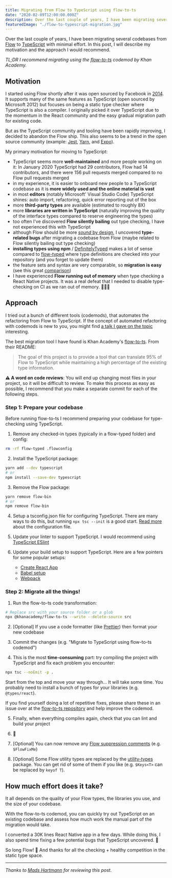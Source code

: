 ```yaml
---
title: Migrating from Flow to TypeScript using flow-to-ts
date: "2020-02-09T12:00:00.000Z"
description: Over the last couple of years, I have been migrating several codebases from Flow to TypeScript with minimal effort. In this post, I will describe my motivation and the approach I would recommend.
featuredImage: "./flow-to-typescript-migration.jpg"
---
```


Over the last couple of years, I have been migrating several codebases from [Flow](https://flow.org/en/) to [TypeScript](https://www.typescriptlang.org/) with minimal effort. In this post, I will describe my motivation and the approach I would recommend.

_TL;DR I recommend migrating using the [flow-to-ts](https://github.com/Khan/flow-to-ts) codemod by Khan Academy._


## Motivation

I started using Flow shortly after it was open sourced by Facebook in [2014](https://engineering.fb.com/web/flow-a-new-static-type-checker-for-javascript/). It supports many of the same features as TypeScript (open sourced by Microsoft 2012) but focuses on being a static type checker where TypeScript is also a compiler. I originally picked it over TypeScript due to the momentum in the React community and the easy gradual migration path for existing code.

But as the TypeScript community and tooling have been rapidly improving, I decided to abandon the Flow ship. This also seems to be a trend in the open source community (example: [Jest](https://github.com/facebook/jest/issues/7807), [Yarn](https://dev.to/arcanis/introducing-yarn-2-4eh1), and [Expo](https://github.com/expo/expo/issues/2164)).

My primary motivation for moving to TypeScript:

- TypeScript seems more **well-maintained** and more people working on it: In January 2020 TypeScript had 29 contributors, Flow had 14 contributors, and there were 156 pull requests merged compared to no Flow pull requests merged
- in my experience, it is easier to onboard new people to a TypeScript codebase as it is **more widely used and the online material is vast**
- in most **editors** (notably Microsoft' Visual Studio Code) TypeScript shines: auto import, refactoring, quick error reporting out of the box
- more **third-party types** are available (estimated to roughly 8X)
- more **libraries are written in TypeScript** (naturally improving the quality of the interface types compared to reserve engineering the types)
- too often I've discovered **Flow silently bailing** out type checking, I have not experienced this with TypeScript
- although Flow should be more [*sound* by design](https://github.com/facebook/flow/issues/7365#issuecomment-454956694), I uncovered **type-related bugs** after migrating a codebase from Flow (maybe related to Flow silently bailing out type checking)
- **installing types using npm** / [DefinitelyTyped](https://github.com/DefinitelyTyped/DefinitelyTyped) makes a lot of sense compared to [flow-typed](https://github.com/flow-typed/flow-typed) where type definitions are checked into your repository (and you forget to update them)
- the feature sets and syntax are very comparable, so **migration is easy** (see this great [comparison](https://github.com/niieani/typescript-vs-flowtype))
- I have experienced **Flow running out of memory** when type checking a React Native projects. It was a real defeat that I needed to disable type-checking on CI as we ran out of memory. 🤦🏼‍♂️


## Approach

I tried out a bunch of different tools (codemods), that automates the refactoring from Flow to TypeScript. If the concept of automated refactoring with codemods is new to you, you might find [a talk I gave on the topic](https://www.youtube.com/watch?v=eMI0UBav8Q4) interesting.

The best migration tool I have found is Khan Academy's [flow-to-ts](https://github.com/Khan/flow-to-ts). From their README:

> The goal of this project is to provide a tool that can translate 95% of Flow to TypeScript while maintaining a high percentage of the existing type information.

**⚠️ A word on code reviews**: You will end up changing most files in your project, so it will be difficult to review. To make this process as easy as possible, I recommend that you make a separate commit for each of the following steps.


### Step 1: Prepare your codebase

Before running flow-to-ts I recommend preparing your codebase for type-checking using  TypeScript.

1) Remove any checked-in types (typically in a flow-typed folder) and config:

```bash
rm -rf flow-typed .flowconfig
```

2) Install the TypeScript package:
```bash
yarn add --dev typescript
# or
npm install --save-dev typescript
```

3) Remove the Flow package:

```bash
yarn remove flow-bin
# or
npm remove flow-bin
```

4) Setup a tsconfig.json file for configuring TypeScript. There are many ways to do this, but running `npx tsc --init` is a good start. [Read more](https://www.typescriptlang.org/docs/handbook/tsconfig-json.html) about the configuration file.

5) Update your linter to support TypeScript. I would recommend using [TypeScript ESlint](https://github.com/typescript-eslint/typescript-eslint)

6) Update your build setup to support TypeScript. Here are a few pointers for some popular setups:
    - [Create React App](https://create-react-app.dev/docs/adding-typescript/)
    - [Babel setup](https://devblogs.microsoft.com/typescript/typescript-and-babel-7/)
    - [Webpack](https://webpack.js.org/guides/typescript/)


### Step 2: Migrate all the things!

1) Run the flow-to-ts code transformation:

```bash
# Replace src with your source folder or a glob
npx @khanacademy/flow-to-ts --write --delete-source src
```

2) [Optional] If you use a code formatter (like [Prettier](https://prettier.io/)) then format your new codebase

3) Commit the changes (e.g. "Migrate to TypeScript using flow-to-ts codemod")

4) This is the most **time-consuming** part: try compiling the project with TypeScript and fix each problem you encounter:

```bash
npx tsc --noEmit -p .
```

Start from the top and move your way through... It will take some time. You probably need to install a bunch of types for your libraries (e.g. `@types/react`).

If you find yourself doing a lot of repetitive fixes, please share these in an issue over at the [flow-to-ts repository](https://github.com/Khan/flow-to-ts) and help improve the codemod.

5) Finally, when everything compiles again, check that you can lint and build your project

6) 🥂

7) [Optional] You can now remove any [Flow suppression comments](https://flow.org/en/docs/config/options/#toc-suppress-comment-regex) (e.g. `$FlowFixMe`)

8) [Optional] Some Flow utility types are replaced by the [utility-types](https://github.com/piotrwitek/utility-types) package. You can get rid of some of them if you like (e.g. `$Keys<T>` can be replaced by `keyof T`).



## How much effort does it take?

It all depends on the quality of your Flow types, the libraries you use, and the size of your codebase.

With the flow-to-ts codemod, you can quickly try out TypeScript on an existing codebase and assess how much work the manual part of the migration would take.

I converted a 30K lines React Native app in a few days. While doing this, I also spend time fixing a few potential bugs that TypeScript uncovered. 🎁

So long Flow! 👋 And thanks for all the checking + healthy competition in the static type space.

---

*Thanks to [Mads Hartmann](https://twitter.com/mads_hartmann) for reviewing this post.*
